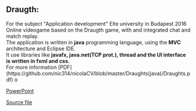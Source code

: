<h2>Draugth:</h2> For the subject "Application development" Elte university in Budapest 2016 <br>
Online videogame based on the Draugth game, with and integrated chat and match replay. <br>
The application is written in <b>java</b> programming language, using the <b>MVC</b> architecture and Eclipse IDE. <br>
It use libraries like <b>javafx, java.net(TCP prot.), thread and the UI interface is written in fxml and css.</b> <br>
For more information 
[PDF](https://github.com/nic314/nicolaCV/blob/master/Draughts(java)/Draughts.pdf) o 


[PowerPoint](https://github.com/nic314/nicolaCV/blob/master/Draughts(java)/appDevFinal.pptx)  <br>

[Source file](https://github.com/nic314/nicolaCV/tree/master/Draughts(java)/src/Draughts/src)

